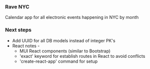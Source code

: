 ### Rave NYC

Calendar app for all electronic events happening in NYC by month

### Next steps
- Add UUID for all DB models instead of integer PK's
- React notes - 
    - MUI React components (similar to Bootstrap)
    - 'exact' keyword for establish routes in React to avoid conflicts
    - 'create-react-app' command for setup